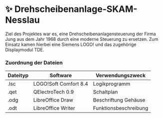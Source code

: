 # ✨ Drehscheibenanlage-SKAM-Nesslau

Ziel des Projektes war es, eine Drehscheibenanlagensteuerung der Firma Jung aus dem Jahr 1968 durch eine moderne Steuerung zu ersetzen.
Zum Einsatz kamen hierbei eine Siemens LOGO! und das zugehörige Displaymodul TDE.

### Zuordnung der Dateien

Dateityp | Software | Verwendungszweck
-------- | -------- | --------
.lsc | LOGO!Soft Comfort 8.4 | Logikprogramm
.qet | QElectroTech 0.9 | Schaltplan
.odg | LibreOffice Draw | Beschriftung Gehäuse
.odt | LibreOffice Writer | Funktionsbeschreibung
